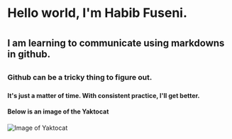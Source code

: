 # <h1> Hello world, I'm Habib Fuseni. <h1>
## <h2> I am learning to communicate using markdowns in github. <h2>
### <h3> Github can be a tricky thing to figure out. <h3>
#### <h4> It's just a matter of time. With consistent practice, I'll get better. <h4>
#### <h4> Below is an image of the Yaktocat <h4>
  
  ![Image of Yaktocat](https://octodex.github.com/images/yaktocat.png)
